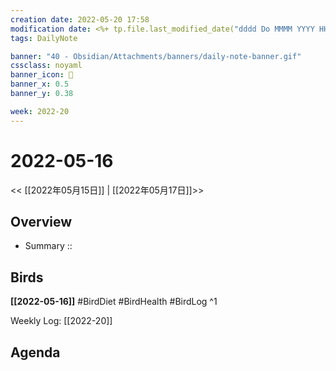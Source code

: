 ```yaml
---
creation date: 2022-05-20 17:58
modification date: <%+ tp.file.last_modified_date("dddd Do MMMM YYYY HH:mm:ss") %>
tags: DailyNote

banner: "40 - Obsidian/Attachments/banners/daily-note-banner.gif"
cssclass: noyaml
banner_icon: 💌
banner_x: 0.5
banner_y: 0.38

week: 2022-20
---
```


# 2022-05-16

<< [[2022年05月15日]] | [[2022年05月17日]]>>


## Overview
- Summary :: 
## Birds
**[[2022-05-16]]**
#BirdDiet 
#BirdHealth 
#BirdLog 
^1

Weekly Log: [[2022-20]]

## Agenda
